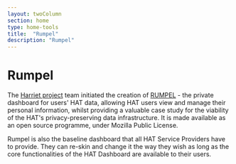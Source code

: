 ```yaml
---
layout: twoColumn
section: home
type: home-tools
title:  "Rumpel"
description: "Rumpel"
---
```


# Rumpel

The [Harriet project](http://hatresearch.org/Harriet/) team initiated the creation of [RUMPEL](https://github.com/Hub-of-all-Things/Rumpel) - the private dashboard for users' HAT data, allowing HAT users view and manage their personal information, whilst providing a valuable case study for the viability of the HAT's privacy-preserving data infrastructure. It is made available as an open source programme, under Mozilla Public License.

Rumpel is also the baseline dashboard that all HAT Service Providers have to provide. They can re-skin and change it the way they wish as long as the core functionalities of the HAT Dashboard are available to their users.
